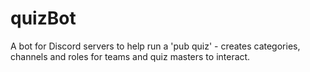 # quizBot
A bot for Discord servers to help run a 'pub quiz' - creates categories, channels and roles for teams and quiz masters to interact.
